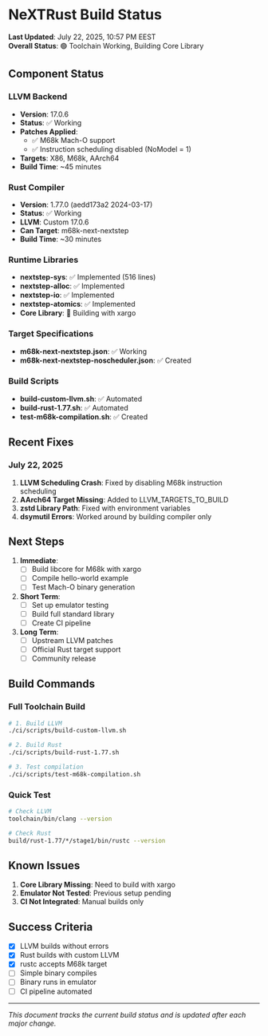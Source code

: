# NeXTRust Build Status

**Last Updated**: July 22, 2025, 10:57 PM EEST  
**Overall Status**: 🟢 Toolchain Working, Building Core Library

## Component Status

### LLVM Backend
- **Version**: 17.0.6
- **Status**: ✅ Working
- **Patches Applied**:
  - ✅ M68k Mach-O support
  - ✅ Instruction scheduling disabled (NoModel = 1)
- **Targets**: X86, M68k, AArch64
- **Build Time**: ~45 minutes

### Rust Compiler
- **Version**: 1.77.0 (aedd173a2 2024-03-17)
- **Status**: ✅ Working
- **LLVM**: Custom 17.0.6
- **Can Target**: m68k-next-nextstep
- **Build Time**: ~30 minutes

### Runtime Libraries
- **nextstep-sys**: ✅ Implemented (516 lines)
- **nextstep-alloc**: ✅ Implemented
- **nextstep-io**: ✅ Implemented
- **nextstep-atomics**: ✅ Implemented
- **Core Library**: 🚧 Building with xargo

### Target Specifications
- **m68k-next-nextstep.json**: ✅ Working
- **m68k-next-nextstep-noscheduler.json**: ✅ Created

### Build Scripts
- **build-custom-llvm.sh**: ✅ Automated
- **build-rust-1.77.sh**: ✅ Automated
- **test-m68k-compilation.sh**: ✅ Created

## Recent Fixes

### July 22, 2025
1. **LLVM Scheduling Crash**: Fixed by disabling M68k instruction scheduling
2. **AArch64 Target Missing**: Added to LLVM_TARGETS_TO_BUILD
3. **zstd Library Path**: Fixed with environment variables
4. **dsymutil Errors**: Worked around by building compiler only

## Next Steps

1. **Immediate**:
   - [ ] Build libcore for M68k with xargo
   - [ ] Compile hello-world example
   - [ ] Test Mach-O binary generation

2. **Short Term**:
   - [ ] Set up emulator testing
   - [ ] Build full standard library
   - [ ] Create CI pipeline

3. **Long Term**:
   - [ ] Upstream LLVM patches
   - [ ] Official Rust target support
   - [ ] Community release

## Build Commands

### Full Toolchain Build
```bash
# 1. Build LLVM
./ci/scripts/build-custom-llvm.sh

# 2. Build Rust
./ci/scripts/build-rust-1.77.sh

# 3. Test compilation
./ci/scripts/test-m68k-compilation.sh
```

### Quick Test
```bash
# Check LLVM
toolchain/bin/clang --version

# Check Rust
build/rust-1.77/*/stage1/bin/rustc --version
```

## Known Issues

1. **Core Library Missing**: Need to build with xargo
2. **Emulator Not Tested**: Previous setup pending
3. **CI Not Integrated**: Manual builds only

## Success Criteria

- [x] LLVM builds without errors
- [x] Rust builds with custom LLVM
- [x] rustc accepts M68k target
- [ ] Simple binary compiles
- [ ] Binary runs in emulator
- [ ] CI pipeline automated

---

*This document tracks the current build status and is updated after each major change.*
